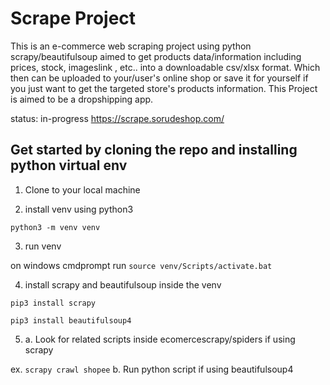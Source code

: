 # Scrape Project
This is an e-commerce web scraping project using python scrapy/beautifulsoup aimed to get products data/information including prices, stock, imageslink , etc.. into a downloadable csv/xlsx format. 
Which then can be uploaded to your/user's online shop or save it for yourself if you just want to get the targeted store's products information. This Project is aimed to be a dropshipping app.

status: in-progress
https://scrape.sorudeshop.com/

## Get started by cloning the repo and installing python virtual env

1. Clone to your local machine

2. install venv using python3

`python3 -m venv venv`

3. run venv 

on windows cmdprompt run `source venv/Scripts/activate.bat`

4. install scrapy and beautifulsoup inside the venv

`pip3 install scrapy`

`pip3 install beautifulsoup4`

5.  a. Look for related scripts inside ecomercescrapy/spiders if using scrapy

ex. `scrapy crawl shopee`
    b. Run python script if using beautifulsoup4
